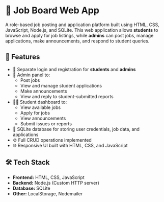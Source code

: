# 🎯 Job Board Web App

A role-based job posting and application platform built using HTML, CSS, JavaScript, Node.js, and SQLite. This web application allows **students** to browse and apply for job listings, while **admins** can post jobs, manage applications, make announcements, and respond to student queries.

## 🚀 Features

- 🔐 Separate login and registration for **students** and **admins**
- 📄 Admin panel to:
  - Post jobs
  - View and manage student applications
  - Make announcements
  - View and reply to student-submitted reports
- 🧑‍🎓 Student dashboard to:
  - View available jobs
  - Apply for jobs
  - View announcements
  - Submit issues or reports
- 💾 SQLite database for storing user credentials, job data, and applications
- ⚙️ Full CRUD operations implemented
- 🌐 Responsive UI built with HTML, CSS, and JavaScript

## 🛠️ Tech Stack

- **Frontend:** HTML, CSS, JavaScript
- **Backend:** Node.js (Custom HTTP server)
- **Database:** SQLite
- **Other:** LocalStorage, Nodemailer

